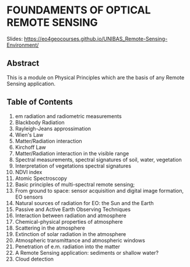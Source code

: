 # FOUNDAMENTS OF OPTICAL REMOTE SENSING

Slides: https://eo4geocourses.github.io/UNIBAS_Remote-Sensing-Environment/ 

## Abstract
This is a module on Physical Principles which are the basis of any Remote Sensing application.

## Table of Contents
1) em radiation and radiometric measurements
2) Blackbody Radiation
3) Rayleigh-Jeans approssimation 
4) Wien's Law
5) Matter/Radiation interaction 
6) Kirchoff Law 
7) Matter/Radiation interaction in the visible range
8) Spectral measurements, spectral signatures of soil, water, vegetation
9) Interpretation of vegetations spectral signatures
10) NDVI index 
11) Atomic Spectroscopy
12) Basic principles of multi-spectral remote sensing;
13) From ground to space: sensor acquisition and digital image formation, EO sensors
14) Natural sources of radiation for EO: the Sun and the Earth
15) Passive and Active Earth Observing Techniques
16) Interaction between radiation and atmosphere
17) Chemical-physical properties of atmosphere 
18) Scattering in the atmosphere
19) Extinction of solar radiation in the atmosphere
20) Atmospheric transmittance and atmospheric windows
21) Penetration of e.m. radiation into the matter
22) A Remote Sensing application: sediments or shallow water?
23) Cloud detection</span>
